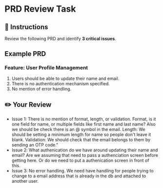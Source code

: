 # PRD Review Task

## 📝 Instructions

Review the following PRD and identify **3 critical issues**.

## Example PRD

### Feature: User Profile Management

1. Users should be able to update their name and email.
2. There is no authentication mechanism specified.
3. No mention of error handling.

## ✏️ Your Review

- Issue 1: There is no mention of format, length, or validation.
  Format, is it one field for name, or multiple fields like first name and last name? Also we should be check there is an @ symbol in the email.
  Length: We should be setting a minimum length for name so people don't leave it blank.
  Validation: We should check that the email belongs to them by sending an OTP code."
- Issue 2: What authenication do we have around updating their name and email? Are we assuming that need to pass a authenciation screen before getting here. Or do we need to put a authenication screen in front of this.
- Issue 3: No error handling. We need have handling for people trying to change to a email address that is already in the db and attached to another user.
